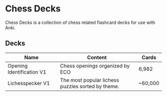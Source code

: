 # Chess Decks

Chess Decks is a collection of chess related flashcard decks for use with Anki.

## Decks

| Name                      | Content                                           | Cards   |
|---------------------------|---------------------------------------------------|---------|
| Opening Identification V1 | Chess openings organized by ECO                   | 6,982   |
| Lichesspecker V1          | The most popular lichess puzzles sorted by theme. | ~60,000 |

